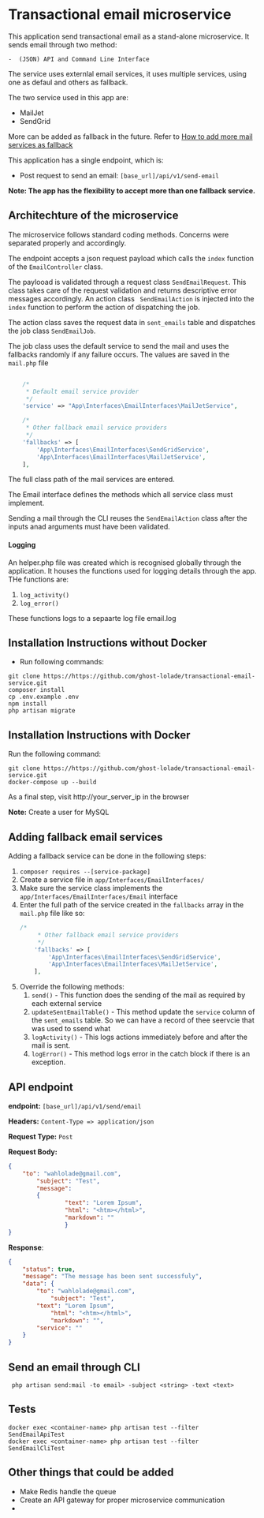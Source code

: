 # Transactional email microservice

This application send transactional email as a stand-alone microservice. It sends email through two method:

    -  (JSON) API and Command Line Interface

The service uses externlal email services, it uses multiple services, using one as defaul and others as fallback.

The two service used in this app are:

* MailJet
* SendGrid

More can be added as fallback in the future. Refer to [How to add more mail services as fallback](#adding-fallback-email-services)

This application has a single endpoint, which is:

- Post request to send an email: ``[base_url]/api/v1/send-email``

**Note: The app has the flexibility to accept more than one fallback service.**

## Architechture of the microservice

The microservice follows standard coding methods. Concerns were separated properly and accordingly.

The endpoint accepts a json request payload which calls the `index` function of the `EmailController` class.

The paylooad is validated through a request class `SendEmailRequest`. This class takes care of the request validation and returns descriptive error messages accordingly. An action class ` SendEmailAction` is injected into the  `index` function to perform the action of dispatching the job.

The action class saves the request data in `sent_emails` table and dispatches the job class `SendEmailJob`.

The job class uses the default service to send the mail and uses the fallbacks randomly if any failure occurs. The values are saved in the `mail.php` file

```php

    /*
     * Default email service provider
     */
    'service' => "App\Interfaces\EmailInterfaces\MailJetService",

    /*
     * Other fallback email service providers
     */
    'fallbacks' => [
        'App\Interfaces\EmailInterfaces\SendGridService',
        'App\Interfaces\EmailInterfaces\MailJetService',
    ],
```

The full class path of the mail services are entered.

The Email interface defines the methods which all service class must implement.

Sending a mail through the CLI reuses the `SendEmailAction` class after the inputs anad arguments must have been validated.

#### Logging

An helper.php file was created which is recognised globally through the application. It houses the functions used for logging details through the app. THe functions are:

1. `log_activity()`
2. `log_error()`

These functions logs to a sepaarte log file email.log

## Installation Instructions without Docker

- Run following commands:

```shell
git clone https://https://github.com/ghost-lolade/transactional-email-service.git
composer install
cp .env.example .env
npm install
php artisan migrate
```

## Installation Instructions with Docker

Run the following command:

```shell
git clone https://https://github.com/ghost-lolade/transactional-email-service.git
docker-compose up --build

```

As a final step, visit http://your_server_ip in the browser

**Note:** Create a user for MySQL

## Adding fallback email services

Adding a fallback service can be done in the following steps:

1. `composer requires --[service-package]`
2. Create a service file in `app/Interfaces/EmailInterfaces/`
3. Make sure the service class implements the `app/Interfaces/EmailInterfaces/Email` interface
4. Enter the full path of the service created in the `fallbacks` array in the `mail.php` file like so:
   ```php
   /*
        * Other fallback email service providers
        */
       'fallbacks' => [
           'App\Interfaces\EmailInterfaces\SendGridService',
           'App\Interfaces\EmailInterfaces\MailJetService',
       ],
   ```
5. Override the following methods:
   1. `send()` - This function does the sending of the mail as required by each external service
   2. `updateSentEmailTable()` - This method update the `service` column of the `sent_emails` table. So we can have a record of thee seervcie that was used to ssend what
   3. `logActivity()` - This logs actions immediately before and after the mail is sent.
   4. `logError()` - This method logs error in the catch block if there is an exception.

## API endpoint

**endpoint:** ``[base_url]/api/v1/send/email``

**Headers:** ``Content-Type => application/json``

**Request Type:** ``Post``

**Request Body:**

```json
{
	"to": "wahlolade@gmail.com",
    	"subject": "Test",
    	"message":
		{
           		"text": "Lorem Ipsum",
        		"html": "<htm></html>",
	    		"markdown": ""
            	}
}
```


**Response**:

```json
{
	"status": true,
	"message": "The message has been sent successfuly",
	"data": {
		"to": "wahlolade@gmail.com",
    		"subject": "Test",
		"text": "Lorem Ipsum",
        	"html": "<htm></html>",
	    	"markdown": "",
		"service": ""
	}
}
```

## Send an email through CLI

```shell
 php artisan send:mail -to email> -subject <string> -text <text>
```

## Tests

```shell
docker exec <container-name> php artisan test --filter SendEmailApiTest
docker exec <container-name> php artisan test --filter SendEmailCliTest
```

## Other things that could be added

* Make Redis handle the queue
* Create an API gateway  for proper microservice communication
*
